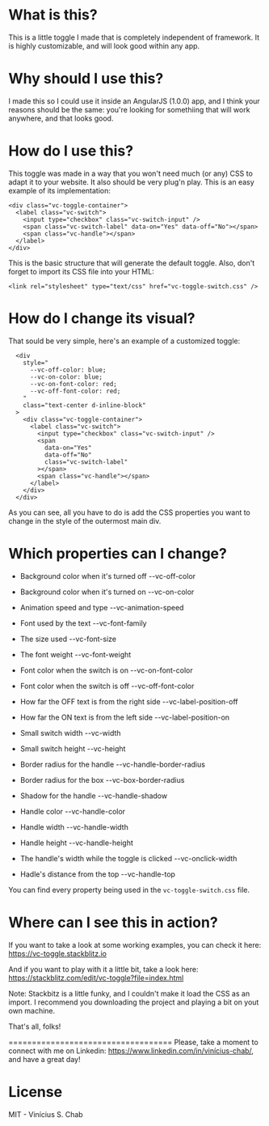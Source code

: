 What is this?
===================================

This is a little toggle I made that is completely independent of framework. It is highly customizable, and will look good within any app.

Why should I use this?
===================================

I made this so I could use it inside an AngularJS (1.0.0) app, and I think your reasons should be the same: you're looking for somethiing that will work anywhere, and that looks good.

How do I use this?
===================================

This toggle was made in a way that you won't need much (or any) CSS to adapt it to your website. It also should be very plug'n play. This is an easy example of its implementation:

    <div class="vc-toggle-container">
      <label class="vc-switch">
        <input type="checkbox" class="vc-switch-input" />
        <span class="vc-switch-label" data-on="Yes" data-off="No"></span>
        <span class="vc-handle"></span>
      </label>
    </div>

This is the basic structure that will generate the default toggle. Also, don't forget to import its CSS file into your HTML:

    <link rel="stylesheet" type="text/css" href="vc-toggle-switch.css" />

How do I change its visual?
===================================

That sould be very simple, here's an example of a customized toggle:

      <div 
        style="
          --vc-off-color: blue;
          --vc-on-color: blue;
          --vc-on-font-color: red;
          --vc-off-font-color: red;
        "
        class="text-center d-inline-block"
      >
        <div class="vc-toggle-container">
          <label class="vc-switch">
            <input type="checkbox" class="vc-switch-input" />
            <span 
              data-on="Yes" 
              data-off="No"
              class="vc-switch-label"
            ></span>
            <span class="vc-handle"></span>
          </label>
        </div>
      </div>

As you can see, all you have to do is add the CSS properties you want to change in the style of the outermost main div.

Which properties can I change?
===================================

- Background color when it's turned off
    --vc-off-color

- Background color when it's turned on
    --vc-on-color
  
- Animation speed and type
    --vc-animation-speed

- Font used by the text
    --vc-font-family

- The size used
    --vc-font-size

- The font weight
    --vc-font-weight
  
- Font color when the switch is on
    --vc-on-font-color

- Font color when the switch is off
    --vc-off-font-color

- How far the OFF text is from the right side
    --vc-label-position-off

- How far the ON text is from the left side
    --vc-label-position-on

- Small switch width
    --vc-width

- Small switch height
    --vc-height

- Border radius for the handle
    --vc-handle-border-radius

- Border radius for the box
    --vc-box-border-radius

- Shadow for the handle
    --vc-handle-shadow
  
- Handle color
    --vc-handle-color

- Handle width
    --vc-handle-width

- Handle height
    --vc-handle-height

- The handle's width while the toggle is clicked
    --vc-onclick-width

- Hadle's distance from the top
    --vc-handle-top

You can find every property being used in the `vc-toggle-switch.css` file.

Where can I see this in action?
===================================

If you want to take a look at some working examples, you can check it here: https://vc-toggle.stackblitz.io

And if you want to play with it a little bit, take a look here: https://stackblitz.com/edit/vc-toggle?file=index.html

Note: Stackbitz is a little funky, and I couldn't make it load the CSS as an import. I recommend you downloading the project and playing a bit on yout own machine.

That's all, folks!

===================================
Please, take a moment to connect with me on Linkedin: https://www.linkedin.com/in/vinícius-chab/, and have a great day!

License
===================================
MIT - Vinícius S. Chab